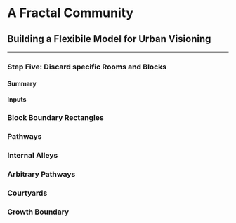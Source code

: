 # A Fractal Community
## Building a Flexibile Model for Urban Visioning
---

### Step Five: Discard specific Rooms and Blocks

#### Summary


#### Inputs


### Block Boundary Rectangles


### Pathways


### Internal Alleys


### Arbitrary Pathways


### Courtyards


### Growth Boundary


